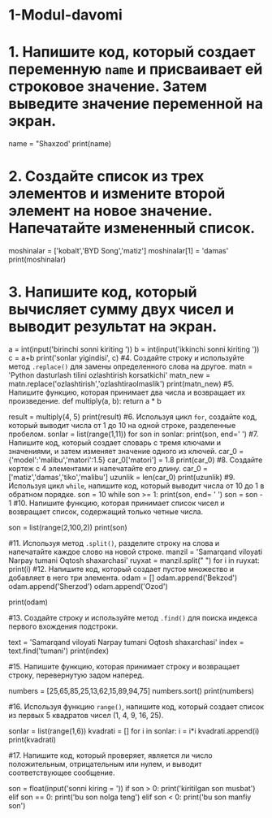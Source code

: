 # 1-Modul-davomi
# 1. Напишите код, который создает переменную `name` и присваивает ей строковое значение. Затем выведите значение переменной на экран.
name = "Shaxzod'
print(name)
# 2. Создайте список из трех элементов и измените второй элемент на новое значение. Напечатайте измененный список.
moshinalar = ['kobalt','BYD Song','matiz']
moshinalar[1] = 'damas'
print(moshinalar)
# 3. Напишите код, который вычисляет сумму двух чисел и выводит результат на экран.
a = int(input('birinchi sonni kiriting  '))
b = int(input('ikkinchi sonni kiriting  '))
c = a+b
print('sonlar yigindisi', c)
#4. Создайте строку и используйте метод `.replace()` для замены определенного слова на другое.
matn = 'Python dasturlash tilini ozlashtirish korsatkichi'
matn_new = matn.replace('ozlashtirish','ozlashtiraolmaslik')
print(matn_new)
#5. Напишите функцию, которая принимает два числа и возвращает их произведение.
def multiply(a, b):
    return a * b

result = multiply(4, 5)
print(result)
#6. Используя цикл `for`, создайте код, который выводит числа от 1 до 10 на одной строке, разделенные пробелом.
sonlar = list(range(1,11))
for son in sonlar:
    print(son, end=' ')
#7. Напишите код, который создает словарь с тремя ключами и значениями, и затем изменяет значение одного из ключей.
car_0 = {'model':'malibu','matori':1.5}
car_0['matori'] = 1.8
print(car_0)
#8. Создайте кортеж с 4 элементами и напечатайте его длину.
car_0 = ['matiz','damas','tiko','malibu']
uzunlik = len(car_0)
print(uzunlik)
#9. Используя цикл `while`, напишите код, который выводит числа от 10 до 1 в обратном порядке.
son = 10
while son >= 1:
    print(son, end= ' ')
    son = son - 1
#10. Напишите функцию, которая принимает список чисел и возвращает список, содержащий только четные числа.

son = list(range(2,100,2))
print(son)

#11. Используя метод `.split()`, разделите строку на слова и напечатайте каждое слово на новой строке.
manzil = 'Samarqand viloyati Narpay tumani Oqtosh shaxarchasi'
ruyxat = manzil.split(" ")
for i in ruyxat:
    print(i)
#12. Напишите код, который создает пустое множество и добавляет в него три элемента.
odam = []
odam.append('Bekzod')
odam.append('Sherzod')
odam.append('Ozod')

print(odam)

#13. Создайте строку и используйте метод `.find()` для поиска индекса первого вхождения подстроки.

text = 'Samarqand viloyati Narpay tumani Oqtosh shaxarchasi'
index = text.find('tumani')
print(index)

#15. Напишите функцию, которая принимает строку и возвращает строку, перевернутую задом наперед.

numbers = [25,65,85,25,13,62,15,89,94,75]
numbers.sort()
print(numbers)

#16. Используя функцию `range()`, напишите код, который создает список из первых 5 квадратов чисел (1, 4, 9, 16, 25).

sonlar = list(range(1,6))
kvadrati = []
for i in sonlar:
    i = i*i
    kvadrati.append(i)
print(kvadrati)

#17. Напишите код, который проверяет, является ли число положительным, отрицательным или нулем, и выводит соответствующее сообщение.


son = float(input('sonni kiring = '))
if son > 0:
    print('kiritilgan son musbat')
elif son == 0:
    print('bu son nolga teng')
elif son < 0:
    print('bu son manfiy son')
